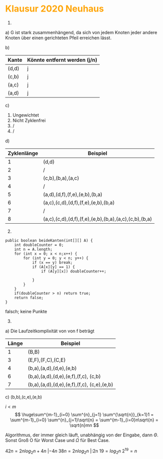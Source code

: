 # <font color = "orange">Klausur 2020 Neuhaus</font>
1)
a) 
G ist stark zusammenhängend, da sich von jedem Knoten jeder andere Knoten über einen gerichteten Pfeil erreichen lässt.

b)

| Kante | Könnte entfernt werden (j/n) |
| ----- | ---------------------------- |
| (d,d) | j                            |
| (c,b) | j                            |
| (a,c) | j                            |
| (a,d) | j                            |
c) 
1. Ungewichtet
2. Nicht Zyklenfrei
3. / 
4. / 

d)

| Zyklenlänge | Beispiel                                              |
| ----------- | ----------------------------------------------------- |
| 1           | (d,d)                                                 |
| 2           | /                                                     |
| 3           | (c,b),(b,a),(a,c)                                     |
| 4           | /                                                     |
| 5           | (a,d),(d,f),(f,e),(e,b),(b,a)                         |
| 6           | (a,c),(c,d),(d,f),(f,e),(e,b),(b,a)                   |
| 7           | /                                                     |
| 8           | (a,c),(c,d),(d,f),(f,e),(e,b),(b,a),(a,c),(c,b),(b,a) |

2)
```
public boolean beideKanten(int[][] A) {
	int doubleCounter = 0;
	int n = A.length;
	for (int x = 0; x < n;x++) {
		for (int y = 0; y < n; y++) {
			if (x == y) break;
			if (A[x][y] == 1) {
				if (A[y][x]) doubleCounter++;
			
			}
		}
	}
	if(doubleCounter > n) return true;
	return false;
}
```

falsch; keine Punkte

3)
a) 
Die Laufzeitkomplixität von von f beträgt 























































| Länge | Beispiel                                   |
| ----- | ------------------------------------------ |
| 1     | (B,B)                                      |
| 3     | (E,F),(F,C),(C,E)                          |
| 4     | (b,a),(a,d),(d,e),(e,b)                    |
| 6     | (b,a),(a,d),(d,e),(e,f),(f,c), (c,b)       |
| 7     | (b,a),(a,d),(d,e),(e,f),(f,c), (c,e),(e,b) |

c)
(b,b),(c,e),(e,b)

$i<m$
$$
\huge\sum^{m-1}_{i=0} \sum^{n}_{j=1} \sum^{\sqrt{n}}_{k=1}1 = \sum^{m-1}_{i=0} \sum^{n}_{j=1}\sqrt{n} = \sum^{m-1}_{i=0}n\sqrt{n} = \sqrt{n}mn
$$

Algorithmus, der immer gleich läuft, unabhängig von der Eingabe, dann $\Theta$. Sonst Groß O für Worst Case und $\Omega$ für Best Case.

$42n=2nlog_2n +4n$ |$-4n$
$38n = 2nlog_2n$ |:2n
$19 = log_2n$ 
$2^{19} = n$

